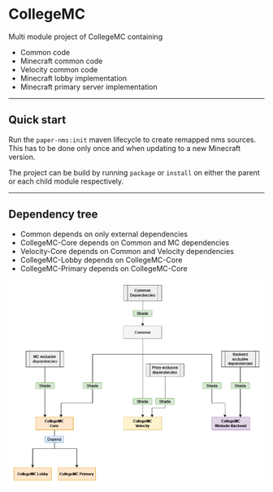 # CollegeMC

Multi module project of CollegeMC containing
- Common code
- Minecraft common code
- Velocity common code
- Minecraft lobby implementation
- Minecraft primary server implementation

---
## Quick start

Run the `paper-nms:init` maven lifecycle to create remapped nms sources.
This has to be done only once and when updating to a new
Minecraft version.

The project can be build by running `package` or `install` on either the
parent or each child module respectively.

---
## Dependency tree

- Common depends on only external dependencies
- CollegeMC-Core depends on Common and MC dependencies
- Velocity-Core depends on Common and Velocity dependencies
- CollegeMC-Lobby depends on CollegeMC-Core
- CollegeMC-Primary depends on CollegeMC-Core

![Dependency Tree](documentation/dependencies.png)
